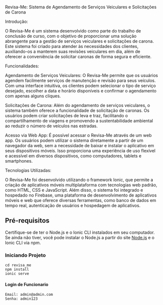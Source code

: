 Revisa-Me: Sistema de Agendamento de Serviços Veiculares e Solicitações de Carona

Introdução:

O Revisa-Me é um sistema desenvolvido como parte do trabalho de conclusão de curso, com o objetivo de proporcionar uma solução abrangente para a gestão de serviços veiculares e solicitações de carona. Este sistema foi criado para atender às necessidades dos clientes, auxiliando-os a manterem suas revisões veiculares em dia, além de oferecer a conveniência de solicitar caronas de forma segura e eficiente.

Funcionalidades:

Agendamento de Serviços Veiculares: O Revisa-Me permite que os usuários agendem facilmente serviços de manutenção e revisão para seus veículos. Com uma interface intuitiva, os clientes podem selecionar o tipo de serviço desejado, escolher a data e horário disponíveis e confirmar o agendamento com apenas alguns cliques.

Solicitações de Carona: Além do agendamento de serviços veiculares, o sistema também oferece a funcionalidade de solicitação de caronas. Os usuários podem criar solicitações de leva e traz, facilitando o compartilhamento de viagens e promovendo a sustentabilidade ambiental ao reduzir o número de veículos nas estradas.

Acesso via Web App: É possível acessar o Revisa-Me através de um web app. Os usuários podem utilizar o sistema diretamente a partir de um navegador da web, sem a necessidade de baixar e instalar o aplicativo em seus dispositivos móveis. Isso proporciona uma experiência de uso flexível e acessível em diversos dispositivos, como computadores, tablets e smartphones.

Tecnologias Utilizadas:

O Revisa-Me foi desenvolvido utilizando o framework Ionic, que permite a criação de aplicativos móveis multiplataforma com tecnologias web padrão, como HTML, CSS e JavaScript. Além disso, o sistema foi integrado e hospedado no Firebase, uma plataforma de desenvolvimento de aplicativos móveis e web que oferece diversas ferramentas, como banco de dados em tempo real, autenticação de usuários e hospedagem de aplicativos.

## Pré-requisitos

Certifique-se de ter o Node.js e o Ionic CLI instalados em seu computador. Se ainda não tiver, você pode instalar o Node.js a partir do site [Node.js](https://nodejs.org/) e o Ionic CLI via npm.

### Iniciando Projeto

    cd revisa_me
    npm install
    ionic serve

#### Login de Funcionario

    Email: admin@admin.com
    Senha: admin123
    
